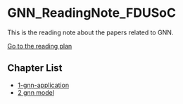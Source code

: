 # GNN_ReadingNote_FDUSoC

This is the reading note about the papers related to GNN.

[Go to the reading plan](https://github.com/wxlsjsw/GNN_ReadingNote_FDUSoC/blob/master/ReadingPlan.md)

## Chapter List

* [1-gnn-application](https://github.com/wxlsjsw/GNN_ReadingNote_FDUSoC/blob/master/1-gnn-application.md)
* [2 gnn model](https://github.com/wxlsjsw/GNN_ReadingNote_FDUSoC/tree/master/2-gnn-model)
